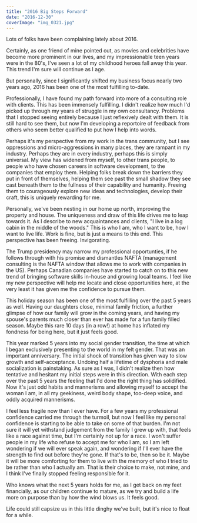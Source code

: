 ```yaml
---
title: "2016 Big Steps Forward"
date: "2016-12-30"
coverImage: "img_0321.jpg"
---
```


Lots of folks have been complaining lately about 2016.

Certainly, as one friend of mine pointed out, as movies and celebrities have become more prominent in our lives, and my impressionable teen years were in the 80's, I've seen a lot of my childhood heroes fall away this year. This trend I'm sure will continue as I age.

But personally, since I significantly shifted my business focus nearly two years ago, 2016 has been one of the most fulfilling to-date.

Professionally, I have found my path forward into more of a consulting role with clients. This has been immensely fulfilling. I didn't realize how much I'd picked up through my years of struggle in my own consultancy. Problems that I stopped seeing entirely because I just reflexively dealt with them. It is still hard to see them, but now I'm developing a reportoire of feedback from others who seem better qualified to put how I help into words.

Perhaps it's my perspective from my work in the trans community, but I see oppressions and micro-aggressions in many places, they are rampant in my industry. Perhaps they are in every industry, perhaps this is simply universal. My view has widened from myself, to other trans people, to people who have chosen careers in software development, to the companies that employ them. Helping folks break down the barriers they put in front of themselves, helping them see past the small shadow they see cast beneath them to the fullness of their capability and humanity. Freeing them to courageously explore new ideas and technologies, develop their craft, this is uniquely rewarding for me.

Personally, we've been nesting in our home up north, improving the property and house. The uniqueness and draw of this life drives me to leap towards it. As I describe to new acquaintances and clients, "I live in a log cabin in the middle of the woods." This is who I am, who I want to be, how I want to live life. Work is fine, but is just a means to this end. This perspective has been freeing. Invigorating.

The Trump presidency may narrow my professional opportunties, if he follows through with his promise and dismantles NAFTA (management consulting is the NAFTA window that allows me to work with companies in the US). Perhaps Canadian companies have started to catch on to this new trend of bringing software skills in-house and growing local teams. I feel like my new perspective will help me locate and close opportunities here, at the very least it has given me the confidence to pursue them.

This holiday season has been one of the most fulfilling over the past 5 years as well. Having our daughters close, minimal family friction, a further glimpse of how our family will grow in the coming years, and having my spouse's parents much closer than ever has made for a fun family filled season. Maybe this rare 10 days (in a row!) at home has inflated my fondness for being here, but it just feels good.

This year marked 5 years into my social gender transition, the time at which I began exclusively presenting to the world in my felt gender. That was an important anniversary. The initial shock of transition has given way to slow growth and self-acceptance. Undoing half a lifetime of dysphoria and male socialization is painstaking. As sure as I was, I didn't realize then how tentative and hesitant my initial steps were in this direction. With each step over the past 5 years the feeling that I'd done the right thing has solidified. Now it's just odd habits and mannerisms and allowing myself to accept the woman I am, in all my geekiness, weird body shape, too-deep voice, and oddly acquired mannerisms.

I feel less fragile now than I ever have. For a few years my professional confidence carried me through the turmoil, but now I feel like my personal confidence is starting to be able to take on some of that burden. I'm not sure it will yet withstand judgement from the family I grew up with, that feels like a race against time, but I'm certainly not up for a race. I won't suffer people in my life who refuse to accept me for who I am, so I am left wondering if we will ever speak again, and wondering if I'll ever have the strength to find out before they're gone. If that's to be, then so be it. Maybe it will be more comforting for them to live with the memory of who I tried to be rather than who I actually am. That is their choice to make, not mine, and I think I've finally stopped feeling responsible for it.

Who knows what the next 5 years holds for me, as I get back on my feet financially, as our children continue to mature, as we try and build a life more on purpose than by how the wind blows us. It feels good.

Life could still capsize us in this little dinghy we've built, but it's nice to float for a while.
